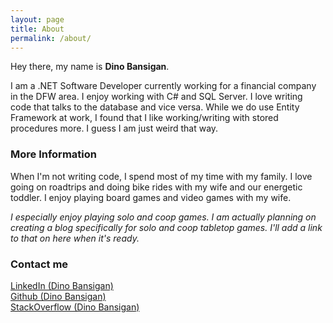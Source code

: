 ```yaml
---
layout: page
title: About
permalink: /about/
---
```


Hey there, my name is **Dino Bansigan**. 

I am a .NET Software Developer currently working for a financial company in the DFW area. I enjoy working with C# and SQL Server. I love  writing code that talks to the database and vice versa. While we do use Entity Framework at work, I found that I like working/writing with stored procedures more. I guess I am just weird that way.

### More Information

When I'm not writing code, I spend most of my time with my family. I love going on roadtrips and doing bike rides with my wife and our energetic toddler. I enjoy playing board games and video games with my wife. 

*I especially enjoy playing solo and coop games. I am actually planning on creating a blog specifically for solo and coop tabletop games. I'll add a link to that on here when it's ready.*

### Contact me

[LinkedIn (Dino Bansigan)](https://www.linkedin.com/in/dinobansigan)  
[Github (Dino Bansigan)](https://github.com/DinoBansigan)  
[StackOverflow (Dino Bansigan)](https://stackoverflow.com/users/5041911/dino-bansigan)
